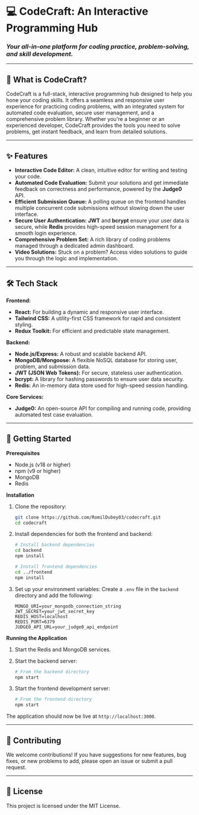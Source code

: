 # 💻 CodeCraft: An Interactive Programming Hub

### *Your all-in-one platform for coding practice, problem-solving, and skill development.*

-----

## 🧐 What is CodeCraft?

CodeCraft is a full-stack, interactive programming hub designed to help you hone your coding skills. It offers a seamless and responsive user experience for practicing coding problems, with an integrated system for automated code evaluation, secure user management, and a comprehensive problem library. Whether you're a beginner or an experienced developer, CodeCraft provides the tools you need to solve problems, get instant feedback, and learn from detailed solutions.

-----

## ✨ Features

  - **Interactive Code Editor:** A clean, intuitive editor for writing and testing your code.
  - **Automated Code Evaluation:** Submit your solutions and get immediate feedback on correctness and performance, powered by the **Judge0** API.
  - **Efficient Submission Queue:** A polling queue on the frontend handles multiple concurrent code submissions without slowing down the user interface.
  - **Secure User Authentication:** **JWT** and **bcrypt** ensure your user data is secure, while **Redis** provides high-speed session management for a smooth login experience.
  - **Comprehensive Problem Set:** A rich library of coding problems managed through a dedicated admin dashboard.
  - **Video Solutions:** Stuck on a problem? Access video solutions to guide you through the logic and implementation.

-----

## 🛠️ Tech Stack

**Frontend:**

  - **React:** For building a dynamic and responsive user interface.
  - **Tailwind CSS:** A utility-first CSS framework for rapid and consistent styling.
  - **Redux Toolkit:** For efficient and predictable state management.

**Backend:**

  - **Node.js/Express:** A robust and scalable backend API.
  - **MongoDB/Mongoose:** A flexible NoSQL database for storing user, problem, and submission data.
  - **JWT (JSON Web Tokens):** For secure, stateless user authentication.
  - **bcrypt:** A library for hashing passwords to ensure user data security.
  - **Redis:** An in-memory data store used for high-speed session handling.

**Core Services:**

  - **Judge0:** An open-source API for compiling and running code, providing automated test case evaluation.

-----

## 🚀 Getting Started

**Prerequisites**

  - Node.js (v18 or higher)
  - npm (v9 or higher)
  - MongoDB
  - Redis

**Installation**

1.  Clone the repository:

    ```bash
    git clone https://github.com/RomilDubey03/codecraft.git
    cd codecraft
    ```

2.  Install dependencies for both the frontend and backend:

    ```bash
    # Install backend dependencies
    cd backend
    npm install

    # Install frontend dependencies
    cd ../frontend
    npm install
    ```

3.  Set up your environment variables:
    Create a `.env` file in the `backend` directory and add the following:

    ```
    MONGO_URI=your_mongodb_connection_string
    JWT_SECRET=your_jwt_secret_key
    REDIS_HOST=localhost
    REDIS_PORT=6379
    JUDGE0_API_URL=your_judge0_api_endpoint
    ```

**Running the Application**

1.  Start the Redis and MongoDB services.

2.  Start the backend server:

    ```bash
    # From the backend directory
    npm start
    ```

3.  Start the frontend development server:

    ```bash
    # From the frontend directory
    npm start
    ```

The application should now be live at `http://localhost:3000`.

-----

## 🤝 Contributing

We welcome contributions\! If you have suggestions for new features, bug fixes, or new problems to add, please open an issue or submit a pull request.

-----

## 📄 License

This project is licensed under the MIT License.